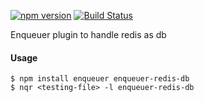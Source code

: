 [![npm version](https://badge.fury.io/js/enqueuer-redis-db.svg)](https://badge.fury.io/js/enqueuer-redis-db) [![Build Status](https://travis-ci.org/enqueuer-land/enqueuer-redis-db.svg?branch=master)](https://travis-ci.org/enqueuer-land/enqueuer-redis-db)

Enqueuer plugin to handle redis as db
#### Usage
    $ npm install enqueuer enqueuer-redis-db
    $ nqr <testing-file> -l enqueuer-redis-db
